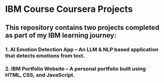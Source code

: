 # IBM Course Coursera Projects

## This repository contains two projects completed as part of my IBM learning journey:
### 1. AI Emotion Detection App – An LLM & NLP based application that detects emotions from text.
### 2. IBM Portfolio Website – A personal portfolio built using HTML, CSS, and JavaScript.
